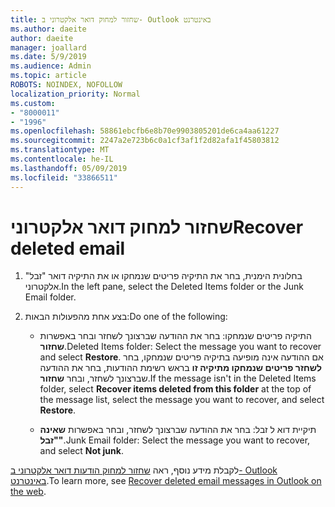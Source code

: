 ```yaml
---
title: שחזור למחוק דואר אלקטרוני ב- Outlook באינטרנט
ms.author: daeite
author: daeite
manager: joallard
ms.date: 5/9/2019
ms.audience: Admin
ms.topic: article
ROBOTS: NOINDEX, NOFOLLOW
localization_priority: Normal
ms.custom:
- "8000011"
- "1996"
ms.openlocfilehash: 58861ebcfb6e8b70e9903805201de6ca4aa61227
ms.sourcegitcommit: 2247a2e723b6c0a1cf3af1f2d82afa1f45803812
ms.translationtype: MT
ms.contentlocale: he-IL
ms.lasthandoff: 05/09/2019
ms.locfileid: "33866511"
---
```

# <a name="recover-deleted-email"></a><span data-ttu-id="95e26-102">שחזור למחוק דואר אלקטרוני</span><span class="sxs-lookup"><span data-stu-id="95e26-102">Recover deleted email</span></span>

1. <span data-ttu-id="95e26-103">בחלונית הימנית, בחר את התיקיה פריטים שנמחקו או את התיקיה דואר "זבל" אלקטרוני.</span><span class="sxs-lookup"><span data-stu-id="95e26-103">In the left pane, select the Deleted Items folder or the Junk Email folder.</span></span>

2. <span data-ttu-id="95e26-104">בצע אחת מהפעולות הבאות:</span><span class="sxs-lookup"><span data-stu-id="95e26-104">Do one of the following:</span></span>

    - <span data-ttu-id="95e26-105">התיקיה פריטים שנמחקו: בחר את ההודעה שברצונך לשחזר ובחר באפשרות **שחזור**.</span><span class="sxs-lookup"><span data-stu-id="95e26-105">Deleted Items folder: Select the message you want to recover and select **Restore**.</span></span> <span data-ttu-id="95e26-106">אם ההודעה אינה מופיעה בתיקיה פריטים שנמחקו, בחר **לשחזר פריטים שנמחקו מתיקיה זו** בראש רשימת ההודעות, בחר את ההודעה שברצונך לשחזר, ובחר **שחזור**.</span><span class="sxs-lookup"><span data-stu-id="95e26-106">If the message isn't in the Deleted Items folder, select **Recover items deleted from this folder** at the top of the message list, select the message you want to recover, and select **Restore**.</span></span>

    - <span data-ttu-id="95e26-107">תיקיית דוא ל זבל: בחר את ההודעה שברצונך לשחזר, ובחר באפשרות **שאינה "זבל"**.</span><span class="sxs-lookup"><span data-stu-id="95e26-107">Junk Email folder: Select the message you want to recover, and select **Not junk**.</span></span>

<span data-ttu-id="95e26-108">לקבלת מידע נוסף, ראה [שחזור למחוק הודעות דואר אלקטרוני ב- Outlook באינטרנט](https://support.office.com/article/a8ca78ac-4721-4066-95dd-571842e9fb11).</span><span class="sxs-lookup"><span data-stu-id="95e26-108">To learn more, see [Recover deleted email messages in Outlook on the web](https://support.office.com/article/a8ca78ac-4721-4066-95dd-571842e9fb11).</span></span>
